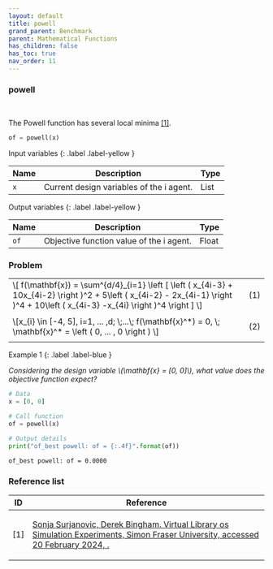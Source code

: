 ```yaml
---
layout: default
title: powell
grand_parent: Benchmark
parent: Mathematical Functions
has_children: false
has_toc: true
nav_order: 11
---
```


<!--Don't delete ths script-->
<script src = "https://polyfill.io/v3/polyfill.min.js?features=es6"></script>
<script id = "MathJax-script" async src="https://cdn.jsdelivr.net/npm/mathjax@3/es5/tex-mml-chtml.js"></script>
<!--Don't delete ths script-->

<h3>powell</h3>

<br>

<p align="justify">
    The Powell function has several local minima <a href="#ref1">[1]</a>.
</p>

```python
of = powell(x)
```

Input variables
{: .label .label-yellow }

<table style = "width:100%">
    <thead>
      <tr>
        <th>Name</th>
        <th>Description</th>
        <th>Type</th>
      </tr>
    </thead>
    <tr>
        <td><code>x</code></td>
        <td>Current design variables of the i agent.</td>
        <td>List</td>
    </tr>
</table>

Output variables
{: .label .label-yellow }

<table style = "width:100%">
    <thead>
      <tr>
        <th>Name</th>
        <th>Description</th>
        <th>Type</th>
      </tr>
    </thead>
    <tr>
        <td><code>of</code></td>
        <td>Objective function value of the i agent.</td>
        <td>Float</td>
    </tr>
</table>

<h3>Problem</h3>

<table style = "width:100%">
    <tr>
        <td style="width: 90%;">\[ f(\mathbf{x}) =  \sum^{d/4}_{i=1} \left [   \left ( x_{4i-3} + 10x_{4i-2} \right )^2 + 5\left ( x_{4i-2} -  2x_{4i-1} \right )^4 + 10\left ( x_{4i-3} 
 -x_{4i}  \right )^4  \right ]    \]</td>
        <td style="width: 10%;"><p align = "right">(1)</p></td>
    </tr>
    <tr>
        <td style="width: 90%;">\[x_{i} \in [-4, 5], i=1, ... ,d; \;...\; f(\mathbf{x}^*) = 0, \; \mathbf{x}^* = \left ( 0, ... , 0 \right ) \]</td>
        <td style="width: 10%;"><p align = "right">(2)</p></td>
    </tr>
</table>

Example 1
{: .label .label-blue }

<p align = "justify">
  <i>
      Considering the design variable \(\mathbf{x} = [0, 0]\), what value does the objective function expect?
  </i>
</p>

```python
# Data
x = [0, 0]

# Call function
of = powell(x)

# Output details
print("of_best powell: of = {:.4f}".format(of))
```

```bash
of_best powell: of = 0.0000
```

<h3>Reference list</h3>

<table>
    <thead>
        <tr>
            <th>ID</th>
            <th>Reference</th>
        </tr>
    </thead>
    <tbody>
        <tr>
            <td><p align = "center" id = "ref1">[1]</p></td>
            <td><p align = "left"><a href="https://www.sfu.ca/~ssurjano/powell.html" target="_blank" rel="noopener noreferrer">Sonja Surjanovic, Derek Bingham. Virtual Library os Simulation Experiments, Simon Fraser University, accessed 20 February 2024, <www.sfu.ca/~ssurjano/optimization>.</a></p></td>
        </tr>
    </tbody>
</table>
